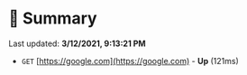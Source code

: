 # 📖 Summary
Last updated: **3/12/2021, 9:13:21 PM**

- `GET` [https://google.com](https://google.com) - **Up** (121ms)
